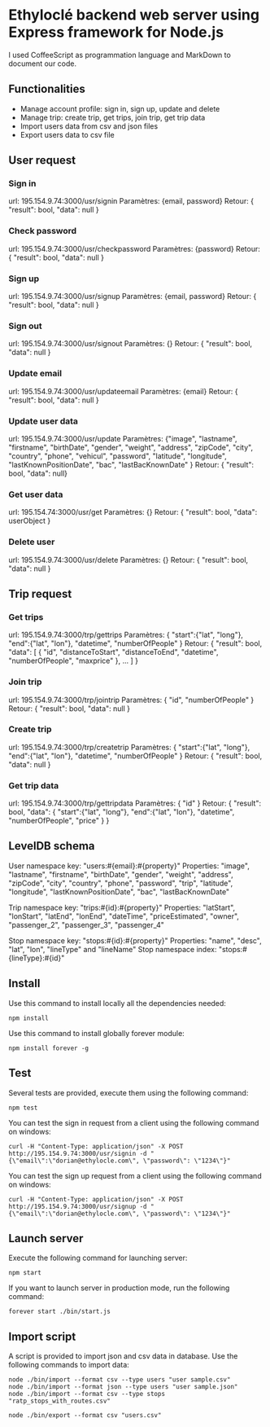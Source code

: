 # Ethyloclé backend web server using Express framework for Node.js

I used CoffeeScript as programmation language and MarkDown to document our code.

## Functionalities
* Manage account profile: sign in, sign up, update and delete
* Manage trip: create trip, get trips, join trip, get trip data
* Import users data from csv and json files
* Export users data to csv file

## User request

### Sign in
url: 195.154.9.74:3000/usr/signin
Paramètres: {email, password}
Retour: { "result": bool, "data": null }

### Check password
url: 195.154.9.74:3000/usr/checkpassword
Paramètres: {password}
Retour: { "result": bool, "data": null }

### Sign up
url: 195.154.9.74:3000/usr/signup
Paramètres: {email, password}
Retour: { "result": bool, "data": null }

### Sign out
url: 195.154.9.74:3000/usr/signout
Paramètres: {}
Retour: { "result": bool, "data": null }

### Update email
url: 195.154.9.74:3000/usr/updateemail
Paramètres: {email}
Retour: { "result": bool, "data": null }

### Update user data
url: 195.154.9.74:3000/usr/update
Paramètres: {"image", "lastname", "firstname", "birthDate", "gender", "weight", "address", "zipCode", "city", "country", "phone", "vehicul", "password", "latitude", "longitude", "lastKnownPositionDate", "bac", "lastBacKnownDate" }
Retour: { "result": bool, "data": null}

### Get user data
url: 195.154.74:3000/usr/get
Paramètres: {}
Retour: { "result": bool, "data": userObject }

### Delete user
url: 195.154.9.74:3000/usr/delete
Paramètres: {}
Retour: { "result": bool, "data": null }

## Trip request

### Get trips
url: 195.154.9.74:3000/trp/gettrips
Paramètres: { "start":{"lat", "long"}, "end":{"lat", "lon"}, "datetime", "numberOfPeople" }
Retour: { "result": bool, "data": [ { "id", "distanceToStart", "distanceToEnd", "datetime", "numberOfPeople", "maxprice" }, ... ] }

### Join trip
url: 195.154.9.74:3000/trp/jointrip
Paramètres: { "id", "numberOfPeople" }
Retour: { "result": bool, "data": null }

### Create trip
url: 195.154.9.74:3000/trp/createtrip
Paramètres: { "start":{"lat", "long"}, "end":{"lat", "lon"}, "datetime", "numberOfPeople" }
Retour: { "result": bool, "data": null }

### Get trip data
url: 195.154.9.74:3000/trp/gettripdata
Paramètres: { "id" }
Retour: { "result": bool, "data": { "start":{"lat", "long"}, "end":{"lat", "lon"}, "datetime", "numberOfPeople", "price" } }

## LevelDB schema
User namespace key: "users:#{email}:#{property}"
Properties: "image", "lastname", "firstname", "birthDate", "gender", "weight", "address", "zipCode", "city", "country", "phone", "password", "trip", "latitude", "longitude", "lastKnownPositionDate", "bac", "lastBacKnownDate"

Trip namespace key: "trips:#{id}:#{property}"
Properties: "latStart", "lonStart", "latEnd", "lonEnd", "dateTime", "priceEstimated", "owner", "passenger_2", "passenger_3", "passenger_4"

Stop namespace key: "stops:#{id}:#{property}"
Properties: "name", "desc", "lat", "lon", "lineType" and "lineName"
Stop namespace index: "stops:#{lineType}:#{id}"

## Install
Use this command to install locally all the dependencies needed:
```
npm install
```
Use this command to install globally forever module:
```
npm install forever -g
```

## Test
Several tests are provided, execute them using the following command:
```
npm test
```
You can test the sign in request from a client using the following command on windows:
```
curl -H "Content-Type: application/json" -X POST http://195.154.9.74:3000/usr/signin -d "{\"email\":\"dorian@ethylocle.com\", \"password\": \"1234\"}"
```
You can test the sign up request from a client using the following command on windows:
```
curl -H "Content-Type: application/json" -X POST http://195.154.9.74:3000/usr/signup -d "{\"email\":\"dorian@ethylocle.com\", \"password\": \"1234\"}"
```

## Launch server
Execute the following command for launching server:
```
npm start
```
If you want to launch server in production mode, run the following command:
```
forever start ./bin/start.js
```

## Import script
A script is provided to import json and csv data in database. Use the following commands to import data:

```
node ./bin/import --format csv --type users "user sample.csv"
node ./bin/import --format json --type users "user sample.json"
node ./bin/import --format csv --type stops "ratp_stops_with_routes.csv"

node ./bin/export --format csv "users.csv"
```
